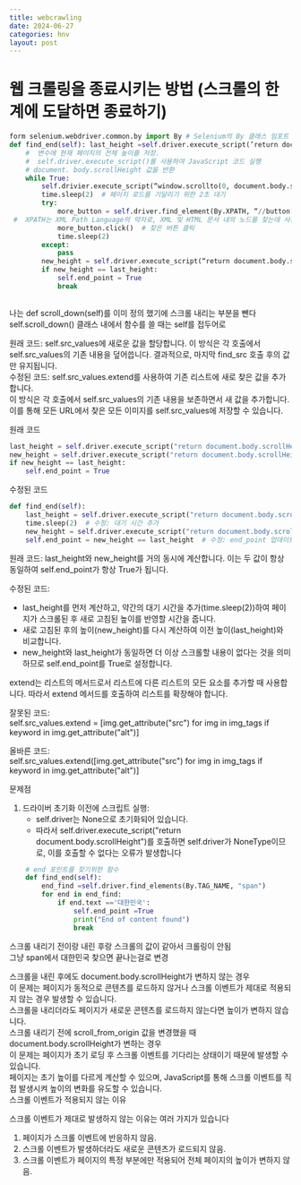 ```yaml
---
title: webcrawling
date: 2024-06-27
categories: hnv
layout: post
---
```


# 웹 크롤링을 종료시키는 방법 (스크롤의 한계에 도달하면 종료하기)

```python
form selenium.webdriver.common.by import By # Selenium의 By 클래스 임포트
def find_end(self):	last_height =self.driver.execute_script(’return document.body.scrollHeight’)
	#  변수에 현재 페이지의 전체 높이를 저장.
	#  self.driver.execute_script()를 사용하여 JavaScript 코드 실행
	# document. body.scrollHeight 값을 반환
	while True:
		self.drivier.execute_script(“window.scrollto(0, document.body.scrollHeight);”) #  “window.xcrolto(0, document.body.scrollHeight);”  x= 0, y= document.body.scrollHeight, 즉 수평 스크롤 위치를 0으로 이동 수직 스크롤 위치를 전체 높이( 최하단)으로 이동 -> 스크롤 최하단으로 이동 
		time.sleep(2)  # 페이지 로드를 기달리기 위한 2초 대기
		try:
			more_button = self.driver.find_element(By.XPATH, “//button[contains(text(), ‘더보기’)]”)  # XPATH를 사용하여 텍스트에“ 더보기”가 포함된 버튼을 찾는다
 #  XPATH는 XML Path Language의 약자로, XML 및 HTML 문서 내의 노드를 찾는데 사용 (<div>, <p>, <a> 등의 태그)
			more_button.click()  # 찾은 버튼 클릭
			time.sleep(2)
		except:
			pass
		new_height = self.driver.execute_script(“return document.body.scrollHeight”)
		if new_height == last_height:
			self.end_point = True
			break
		
```
나는 def scroll_down(self)를 이미 정의 했기에 스크롤 내리는 부분을 뺀다   
self.scroll_down()  클래스 내에서 함수를 쓸 때는 self를 접두어로  

원래 코드: self.src_values에 새로운 값을 할당합니다. 이 방식은 각 호출에서 self.src_values의 기존 내용을 덮어씁니다. 결과적으로, 마지막 find_src 호출 후의 값만 유지됩니다.  
수정된 코드: self.src_values.extend를 사용하여 기존 리스트에 새로 찾은 값을 추가합니다.   
이 방식은 각 호출에서 self.src_values의 기존 내용을 보존하면서 새 값을 추가합니다. 이를 통해 모든 URL에서 찾은 모든 이미지를 self.src_values에 저장할 수 있습니다.  

원래 코드
```python
last_height = self.driver.execute_script("return document.body.scrollHeight")
new_height = self.driver.execute_script("return document.body.scrollHeight")
if new_height == last_height:
    self.end_point = True
```

수정된 코드
```python
def find_end(self):
    last_height = self.driver.execute_script("return document.body.scrollHeight")
    time.sleep(2)  # 수정: 대기 시간 추가
    new_height = self.driver.execute_script("return document.body.scrollHeight")
    self.end_point = new_height == last_height  # 수정: end_point 업데이트 위치 변경
```


원래 코드: last_height와 new_height를 거의 동시에 계산합니다. 이는 두 값이 항상 동일하여 self.end_point가 항상 True가 됩니다.  

수정된 코드:  
- last_height를 먼저 계산하고, 약간의 대기 시간을 추가(time.sleep(2))하여 페이지가 스크롤된 후 새로 고침된 높이를 반영할 시간을 줍니다.
- 새로 고침된 후의 높이(new_height)를 다시 계산하여 이전 높이(last_height)와 비교합니다.
- new_height와 last_height가 동일하면 더 이상 스크롤할 내용이 없다는 것을 의미하므로 self.end_point를 True로 설정합니다.


extend는 리스트의 메서드로서 리스트에 다른 리스트의 모든 요소를 추가할 때 사용합니다. 따라서 extend 메서드를 호출하여 리스트를 확장해야 합니다.


잘못된 코드:  
self.src_values.extend = [img.get_attribute("src") for img in img_tags if keyword in img.get_attribute("alt")]


올바른 코드:  
self.src_values.extend([img.get_attribute("src") for img in img_tags if keyword in img.get_attribute("alt")]




문제점  
1. 드라이버 초기화 이전에 스크립트 실행:
    - self.driver는 None으로 초기화되어 있습니다.
    - 따라서 self.driver.execute_script("return document.body.scrollHeight")를 호출하면 self.driver가 NoneType이므로, 이를 호출할 수 없다는 오류가 발생합니다




```python
    # end 포인트를 찾기위한 함수
    def find_end(self):
        end_find =self.driver.find_elements(By.TAG_NAME, "span")
        for end in end_find:
            if end.text =='대한민국':
                self.end_point =True
                print("End of content found")
                break
```

스크롤 내리기 전이랑 내린 후랑 스크롤의 값이 같아서 크롤링이 안됨  
그냥 span에서 대한민국 찾으면 끝나는걸로 변경  



스크롤을 내린 후에도 document.body.scrollHeight가 변하지 않는 경우  
이 문제는 페이지가 동적으로 콘텐츠를 로드하지 않거나 스크롤 이벤트가 제대로 적용되지 않는 경우 발생할 수 있습니다.  
스크롤을 내리더라도 페이지가 새로운 콘텐츠를 로드하지 않는다면 높이가 변하지 않습니다.  
스크롤 내리기 전에 scroll_from_origin 값을 변경했을 때 document.body.scrollHeight가 변하는 경우  
이 문제는 페이지가 초기 로딩 후 스크롤 이벤트를 기다리는 상태이기 때문에 발생할 수 있습니다.  
페이지는 초기 높이를 다르게 계산할 수 있으며, JavaScript를 통해 스크롤 이벤트를 직접 발생시켜 높이의 변화를 유도할 수 있습니다.  
스크롤 이벤트가 적용되지 않는 이유  

스크롤 이벤트가 제대로 발생하지 않는 이유는 여러 가지가 있습니다  
1. 페이지가 스크롤 이벤트에 반응하지 않음.
2. 스크롤 이벤트가 발생하더라도 새로운 콘텐츠가 로드되지 않음.
3. 스크롤 이벤트가 페이지의 특정 부분에만 적용되어 전체 페이지의 높이가 변하지 않음.